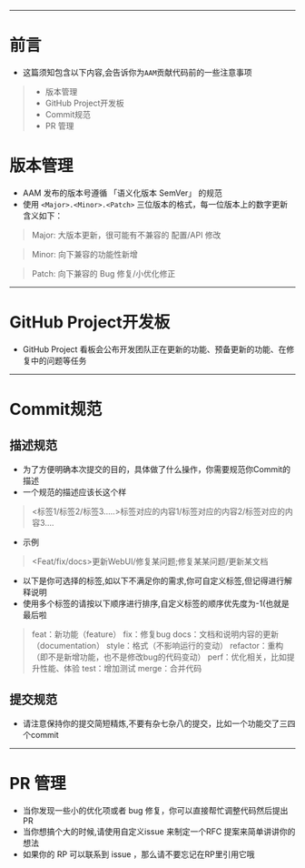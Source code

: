 ***
# 前言
* 这篇须知包含以下内容,会告诉你为`AAM`贡献代码前的一些注意事项
> * 版本管理
> * GitHub Project开发板
> * Commit规范
> * PR 管理

# 版本管理
* AAM 发布的版本号遵循 「语义化版本 SemVer」 的规范
* 使用 `<Major>.<Minor>.<Patch>` 三位版本的格式，每一位版本上的数字更新含义如下：
> Major: 大版本更新，很可能有不兼容的 配置/API 修改

> Minor: 向下兼容的功能性新增

> Patch: 向下兼容的 Bug 修复/小优化修正

***
# GitHub Project开发板
* GitHub Project 看板会公布开发团队正在更新的功能、预备更新的功能、在修复中的问题等任务

***
# Commit规范

## 描述规范
* 为了方便明确本次提交的目的，具体做了什么操作，你需要规范你Commit的描述
*  一个规范的描述应该长这个样
>  <标签1/标签2/标签3.....>标签对应的内容1/标签对应的内容2/标签对应的内容3....

* 示例 
> <Feat/fix/docs>更新WebUI/修复某问题;修复某某问题/更新某文档

* 以下是你可选择的标签,如以下不满足你的需求,你可自定义标签,但记得进行解释说明
* 使用多个标签的请按以下顺序进行排序,自定义标签的顺序优先度为-1(也就是最后啦
> feat：新功能（feature）
> fix：修复bug
> docs：文档和说明内容的更新（documentation）
> style：格式（不影响运行的变动）
> refactor：重构（即不是新增功能，也不是修改bug的代码变动）
> perf：优化相关，比如提升性能、体验
> test：增加测试
> merge：合并代码

## 提交规范
* 请注意保持你的提交简短精炼,不要有杂七杂八的提交，比如一个功能交了三四个commit

***
# PR 管理

* 当你发现一些小的优化项或者 bug 修复，你可以直接帮忙调整代码然后提出 PR 
* 当你想搞个大的时候,请使用自定义issue 来制定一个RFC 提案来简单讲讲你的想法
* 如果你的 RP 可以联系到 issue ，那么请不要忘记在RP里引用它哦